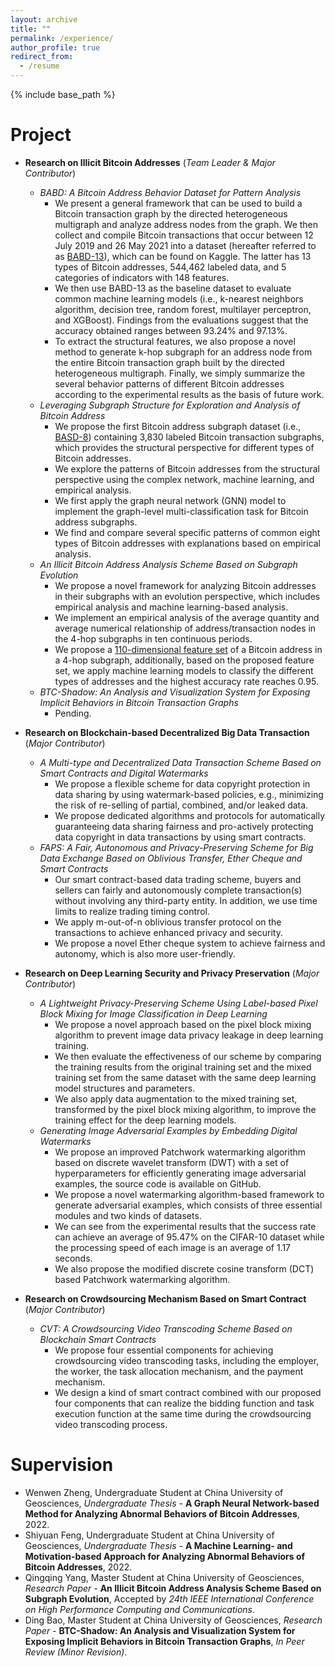```yaml
---
layout: archive
title: ""
permalink: /experience/
author_profile: true
redirect_from:
  - /resume
---
```


{% include base_path %}

# Project

* **Research on Illicit Bitcoin Addresses** (*Team Leader & Major Contributor*)
  * *BABD: A Bitcoin Address Behavior Dataset for Pattern Analysis*
    * We present a general framework that can be used to build a Bitcoin transaction graph by the directed heterogeneous multigraph and analyze address nodes from the graph. We then collect and compile Bitcoin transactions that occur between 12 July 2019 and 26 May 2021 into a dataset (hereafter referred to as [BABD-13](https://www.kaggle.com/datasets/lemonx/babd13)), which can be found on Kaggle. The latter has 13 types of Bitcoin addresses, 544,462 labeled data, and 5 categories of indicators with 148 features. 
    * We then use BABD-13 as the baseline dataset to evaluate common machine learning models (i.e., k-nearest neighbors algorithm, decision tree, random forest, multilayer perceptron, and XGBoost). Findings from the evaluations suggest that the accuracy obtained ranges between 93.24% and 97.13%. 
    * To extract the structural features, we also propose a novel method to generate k-hop subgraph for an address node from the entire Bitcoin transaction graph built by the directed heterogeneous multigraph. Finally, we simply summarize the several behavior patterns of different Bitcoin addresses according to the experimental results as the basis of future work.
  * *Leveraging Subgraph Structure for Exploration and Analysis of Bitcoin Address*
    * We propose the first Bitcoin address subgraph dataset (i.e., [BASD-8](https://www.kaggle.com/datasets/lemonx/basd8)) containing 3,830 labeled Bitcoin transaction subgraphs, which provides the structural perspective for different types of Bitcoin addresses.
    * We explore the patterns of Bitcoin addresses from the structural perspective using the complex network, machine learning, and empirical analysis.
    * We first apply the graph neural network (GNN) model to implement the graph-level multi-classification task for Bitcoin address subgraphs.
    * We find and compare several specific patterns of common eight types of Bitcoin addresses with explanations based on empirical analysis.
  * *An Illicit Bitcoin Address Analysis Scheme Based on Subgraph Evolution*
    * We propose a novel framework for analyzing Bitcoin addresses in their subgraphs with an evolution perspective, which includes empirical analysis and machine learning-based analysis.
    * We implement an empirical analysis of the average quantity and average numerical relationship of address/transaction nodes in the 4-hop subgraphs in ten continuous periods.
    * We propose a [110-dimensional feature set](https://www.kaggle.com/datasets/lemonx/bitcoin-subgraph-evolution-data) of a Bitcoin address in a 4-hop subgraph, additionally, based on the proposed feature set, we apply machine learning models to classify the different types of addresses and the highest accuracy rate reaches 0.95.
  * *BTC-Shadow: An Analysis and Visualization System for Exposing Implicit Behaviors in Bitcoin Transaction Graphs*
    * Pending.

* **Research on Blockchain-based Decentralized Big Data Transaction** (*Major Contributor*)
  * *A Multi-type and Decentralized Data Transaction Scheme Based on Smart Contracts and Digital Watermarks*
    * We propose a flexible scheme for data copyright protection in data sharing by using watermark-based policies, e.g., minimizing the risk of re-selling of partial, combined, and/or leaked data.
    * We propose dedicated algorithms and protocols for automatically guaranteeing data sharing fairness and pro-actively protecting data copyright in data transactions by using smart contracts.
  * *FAPS: A Fair, Autonomous and Privacy-Preserving Scheme for Big Data Exchange Based on Oblivious Transfer, Ether Cheque and Smart Contracts*
    * Our smart contract-based data trading scheme, buyers and sellers can fairly and autonomously complete transaction(s) without involving any third-party entity. In addition, we use time limits to realize trading timing control.
    * We apply m-out-of-n oblivious transfer protocol on the transactions to achieve enhanced privacy and security.
    * We propose a novel Ether cheque system to achieve fairness and autonomy, which is also more user-friendly.

* **Research on Deep Learning Security and Privacy Preservation** (*Major Contributor*)
  * *A Lightweight Privacy-Preserving Scheme Using Label-based Pixel Block Mixing for Image Classification in Deep Learning*
    * We propose a novel approach based on the pixel block mixing algorithm to prevent image data privacy leakage in deep learning training. 
    * We then evaluate the effectiveness of our scheme by comparing the training results from the original training set and the mixed training set from the same dataset with the same deep learning model structures and parameters. 
    * We also apply data augmentation to the mixed training set, transformed by the pixel block mixing algorithm, to improve the training effect for the deep learning models.
  * *Generating Image Adversarial Examples by Embedding Digital Watermarks*
    * We propose an improved Patchwork watermarking algorithm based on discrete wavelet transform (DWT) with a set of hyperparameters for efficiently generating image adversarial examples, the source code is available on GitHub.
    * We propose a novel watermarking algorithm-based framework to generate adversarial examples, which consists of three essential modules and two kinds of datasets.
    * We can see from the experimental results that the success rate can achieve an average of 95.47% on the CIFAR-10 dataset while the processing speed of each image is an average of 1.17 seconds.
    * We also propose the modified discrete cosine transform (DCT) based Patchwork watermarking algorithm. 

* **Research on Crowdsourcing Mechanism Based on Smart Contract** (*Major Contributor*)
  * *CVT: A Crowdsourcing Video Transcoding Scheme Based on Blockchain Smart Contracts*
    * We propose four essential components for achieving crowdsourcing video transcoding tasks, including the employer, the worker, the task allocation mechanism, and the payment mechanism.
    * We design a kind of smart contract combined with our proposed four components that can realize the bidding function and task execution function at the same time during the crowdsourcing video transcoding process.

# Supervision

* Wenwen Zheng, Undergraduate Student at China University of Geosciences, *Undergraduate Thesis* - **A Graph Neural Network-based Method for Analyzing Abnormal Behaviors of Bitcoin Addresses**, 2022.
* Shiyuan Feng, Undergraduate Student at China University of Geosciences, *Undergraduate Thesis* - **A Machine Learning- and Motivation-based Approach for Analyzing Abnormal Behaviors of Bitcoin Addresses**, 2022.
* Qingqing Yang, Master Student at China University of Geosciences, *Research Paper* - **An Illicit Bitcoin Address Analysis Scheme Based on Subgraph Evolution**, Accepted by *24th IEEE International Conference on High Performance Computing and Communications*.
* Ding Bao, Master Student at China University of Geosciences, *Research Paper* - **BTC-Shadow: An Analysis and Visualization System for Exposing Implicit Behaviors in Bitcoin Transaction Graphs**, *In Peer Review (Minor Revision)*.

<!-- # Intership -->


  
